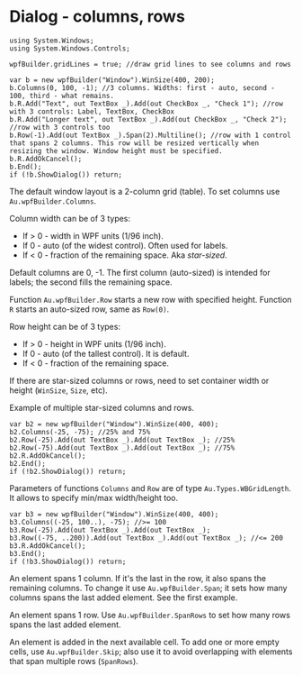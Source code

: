 # Dialog - columns, rows

```
using System.Windows;
using System.Windows.Controls;

wpfBuilder.gridLines = true; //draw grid lines to see columns and rows

var b = new wpfBuilder("Window").WinSize(400, 200);
b.Columns(0, 100, -1); //3 columns. Widths: first - auto, second - 100, third - what remains.
b.R.Add("Text", out TextBox _).Add(out CheckBox _, "Check 1"); //row with 3 controls: Label, TextBox, CheckBox
b.R.Add("Longer text", out TextBox _).Add(out CheckBox _, "Check 2"); //row with 3 controls too
b.Row(-1).Add(out TextBox _).Span(2).Multiline(); //row with 1 control that spans 2 columns. This row will be resized vertically when resizing the window. Window height must be specified.
b.R.AddOkCancel();
b.End();
if (!b.ShowDialog()) return;
```

The default window layout is a 2-column grid (table). To set columns use `Au.wpfBuilder.Columns`.

Column width can be of 3 types:

- If > 0 - width in WPF units (1/96 inch).
- If 0 - auto (of the widest control). Often used for labels.
- If \< 0 - fraction of the remaining space. Aka *star-sized*.

Default columns are 0, -1. The first column (auto-sized) is intended for labels; the second fills the remaining space.

Function `Au.wpfBuilder.Row` starts a new row with specified height. Function `R` starts an auto-sized row, same as `Row(0)`.

Row height can be of 3 types:

- If > 0 - height in WPF units (1/96 inch).
- If 0 - auto (of the tallest control). It is default.
- If \< 0 - fraction of the remaining space.

If there are star-sized columns or rows, need to set container width or height (`WinSize`, `Size`, etc).

Example of multiple star-sized columns and rows.

```
var b2 = new wpfBuilder("Window").WinSize(400, 400);
b2.Columns(-25, -75); //25% and 75%
b2.Row(-25).Add(out TextBox _).Add(out TextBox _); //25%
b2.Row(-75).Add(out TextBox _).Add(out TextBox _); //75%
b2.R.AddOkCancel();
b2.End();
if (!b2.ShowDialog()) return;
```

Parameters of functions `Columns` and `Row` are of type `Au.Types.WBGridLength`. It allows to specify min/max width/height too.

```
var b3 = new wpfBuilder("Window").WinSize(400, 400);
b3.Columns((-25, 100..), -75); //>= 100
b3.Row(-25).Add(out TextBox _).Add(out TextBox _);
b3.Row((-75, ..200)).Add(out TextBox _).Add(out TextBox _); //<= 200
b3.R.AddOkCancel();
b3.End();
if (!b3.ShowDialog()) return;
```

An element spans 1 column. If it's the last in the row, it also spans the remaining columns. To change it use `Au.wpfBuilder.Span`; it sets how many columns spans the last added element. See the first example.

An element spans 1 row. Use `Au.wpfBuilder.SpanRows` to set how many rows spans the last added element.

An element is added in the next available cell. To add one or more empty cells, use `Au.wpfBuilder.Skip`; also use it to avoid overlapping with elements that span multiple rows (`SpanRows`).